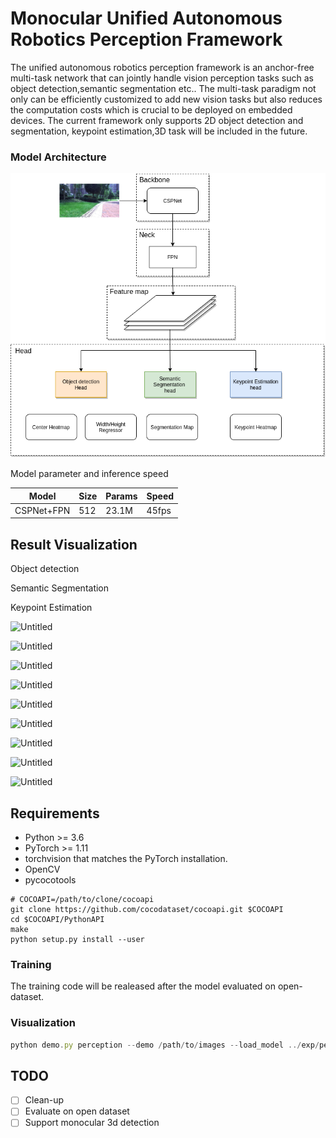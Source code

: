 # Monocular Unified Autonomous Robotics Perception Framework

The unified autonomous robotics perception framework is an anchor-free multi-task network that can jointly handle vision perception tasks such as object detection,semantic segmentation etc.. The multi-task paradigm not only can be efficiently customized to add new vision tasks but also reduces the computation costs which is crucial to be deployed on embedded devices. The current framework only supports 2D object detection and segmentation, keypoint estimation,3D task will be included in the future.

### Model Architecture

![image](https://github.com/Jumponthemoon/Unified_Robotic_perception/blob/main/Model%20architecture.png)

Model parameter and inference speed

| Model | Size | Params | Speed |
| --- | --- | --- | --- |
| CSPNet+FPN | 512 | 23.1M | 45fps |

## Result **Visualization**

Object detection

Semantic Segmentation

Keypoint Estimation

![Untitled](Monocular%20Unified%20Autonomous%20Robotics%20Perception%20F%2037605f6c15a24d1b9f724d6676d01923/Untitled.png)

![Untitled](Monocular%20Unified%20Autonomous%20Robotics%20Perception%20F%2037605f6c15a24d1b9f724d6676d01923/Untitled%201.png)

![Untitled](Monocular%20Unified%20Autonomous%20Robotics%20Perception%20F%2037605f6c15a24d1b9f724d6676d01923/Untitled%202.png)

![Untitled](Monocular%20Unified%20Autonomous%20Robotics%20Perception%20F%2037605f6c15a24d1b9f724d6676d01923/Untitled%203.png)

![Untitled](Monocular%20Unified%20Autonomous%20Robotics%20Perception%20F%2037605f6c15a24d1b9f724d6676d01923/Untitled%204.png)

![Untitled](Monocular%20Unified%20Autonomous%20Robotics%20Perception%20F%2037605f6c15a24d1b9f724d6676d01923/Untitled%205.png)

![Untitled](Monocular%20Unified%20Autonomous%20Robotics%20Perception%20F%2037605f6c15a24d1b9f724d6676d01923/Untitled%206.png)

![Untitled](Monocular%20Unified%20Autonomous%20Robotics%20Perception%20F%2037605f6c15a24d1b9f724d6676d01923/Untitled%207.png)

![Untitled](Monocular%20Unified%20Autonomous%20Robotics%20Perception%20F%2037605f6c15a24d1b9f724d6676d01923/Untitled%208.png)

## **Requirements**

- Python >= 3.6
- PyTorch >= 1.11
- torchvision that matches the PyTorch installation.
- OpenCV
- pycocotools

```
# COCOAPI=/path/to/clone/cocoapi
git clone https://github.com/cocodataset/cocoapi.git $COCOAPI
cd $COCOAPI/PythonAPI
make
python setup.py install --user
```

### **Training**

The training code will be realeased after the model evaluated on open-dataset.

### **Visualization**

```jsx
python demo.py perception --demo /path/to/images --load_model ../exp/perception/0920_mat/model_last.pth --save_folder path/to/save --debug 4  
```

## TODO

- [ ]  Clean-up
- [ ]  Evaluate on open dataset
- [ ]  Support monocular 3d detection
